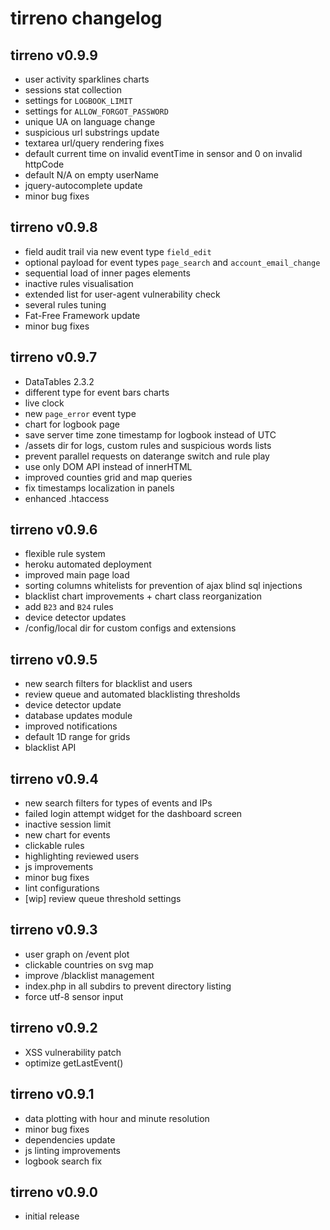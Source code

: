 # tirreno changelog

## tirreno v0.9.9

* user activity sparklines charts
* sessions stat collection
* settings for `LOGBOOK_LIMIT`
* settings for `ALLOW_FORGOT_PASSWORD`
* unique UA on language change
* suspicious url substrings update
* textarea url/query rendering fixes
* default current time on invalid eventTime in sensor and 0 on invalid httpCode
* default N/A on empty userName
* jquery-autocomplete update
* minor bug fixes

## tirreno v0.9.8

* field audit trail via new event type `field_edit`
* optional payload for event types `page_search` and `account_email_change`
* sequential load of inner pages elements
* inactive rules visualisation
* extended list for user-agent vulnerability check
* several rules tuning
* Fat-Free Framework update
* minor bug fixes

## tirreno v0.9.7

* DataTables 2.3.2
* different type for event bars charts
* live clock
* new `page_error` event type
* chart for logbook page
* save server time zone timestamp for logbook instead of UTC
* /assets dir for logs, custom rules and suspicious words lists
* prevent parallel requests on daterange switch and rule play
* use only DOM API instead of innerHTML
* improved counties grid and map queries
* fix timestamps localization in panels
* enhanced .htaccess

## tirreno v0.9.6

* flexible rule system
* heroku automated deployment
* improved main page load
* sorting columns whitelists for prevention of ajax blind sql injections
* blacklist chart improvements + chart class reorganization
* add `B23` and `B24` rules
* device detector updates
* /config/local dir for custom configs and extensions

## tirreno v0.9.5

* new search filters for blacklist and users
* review queue and automated blacklisting thresholds
* device detector update
* database updates module
* improved notifications
* default 1D range for grids
* blacklist API

## tirreno v0.9.4

* new search filters for types of events and IPs
* failed login attempt widget for the dashboard screen
* inactive session limit
* new chart for events
* clickable rules
* highlighting reviewed users
* js improvements
* minor bug fixes
* lint configurations
* [wip] review queue threshold settings

## tirreno v0.9.3

* user graph on /event plot
* clickable countries on svg map
* improve /blacklist management
* index.php in all subdirs to prevent directory listing
* force utf-8 sensor input

## tirreno v0.9.2

* XSS vulnerability patch
* optimize getLastEvent()

## tirreno v0.9.1

* data plotting with hour and minute resolution
* minor bug fixes
* dependencies update
* js linting improvements
* logbook search fix

## tirreno v0.9.0

* initial release
